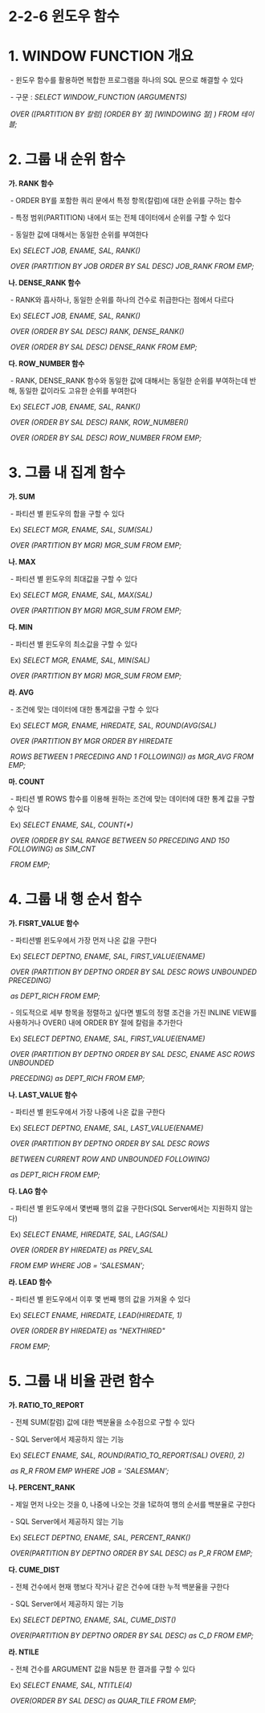 # 2-2-6 윈도우 함수



# 1. WINDOW FUNCTION 개요

​    \- 윈도우 함수를 활용하면 복합한 프로그램을 하나의 SQL 문으로 해결할 수 있다

​    \- 구문 : *SELECT WINDOW_FUNCTION (ARGUMENTS)*

​          *OVER ([PARTITION BY 칼럼] [ORDER BY 절] [WINDOWING 절] ) FROM 테이블;*



# 2. 그룹 내 순위 함수

**가. RANK 함수**

​    \- ORDER BY를 포함한 쿼리 문에서 특정 항목(칼럼)에 대한 순위를 구하는 함수

​    \- 특정 범위(PARTITION) 내에서 또는 전체 데이터에서 순위를 구할 수 있다

​    \- 동일한 값에 대해서는 동일한 순위를 부여한다

​    Ex) *SELECT JOB, ENAME, SAL, RANK()*

​          *OVER (PARTITION BY JOB ORDER BY SAL DESC) JOB_RANK FROM EMP;*

**나. DENSE_RANK 함수**

​    \- RANK와 흡사하나, 동일한 순위를 하나의 건수로 취급한다는 점에서 다르다

​    Ex) *SELECT JOB, ENAME, SAL, RANK()*

​          *OVER (ORDER BY SAL DESC) RANK, DENSE_RANK()*

​          *OVER (ORDER BY SAL DESC) DENSE_RANK FROM EMP;*

**다. ROW_NUMBER 함수**

​    \- RANK, DENSE_RANK 함수와 동일한 값에 대해서는 동일한 순위를 부여하는데 반해, 동일한 값이라도 고유한 순위를 부여한다

​    Ex) *SELECT JOB, ENAME, SAL, RANK()*

​          *OVER (ORDER BY SAL DESC) RANK, ROW_NUMBER()*

​          *OVER (ORDER BY SAL DESC) ROW_NUMBER FROM EMP;*



# 3. 그룹 내 집계 함수

**가. SUM**

​    \- 파티션 별 윈도우의 합을 구할 수 있다

​    Ex) *SELECT MGR, ENAME, SAL, SUM(SAL)*

​          *OVER (PARTITION BY MGR) MGR_SUM FROM EMP;*

**나. MAX**

​    \- 파티션 별 윈도우의 최대값을 구할 수 있다

​    Ex) *SELECT MGR, ENAME, SAL, MAX(SAL)*

​          *OVER (PARTITION BY MGR) MGR_SUM FROM EMP;*

**다. MIN**

​    \- 파티션 별 윈도우의 최소값을 구할 수 있다

​    Ex) *SELECT MGR, ENAME, SAL, MIN(SAL)*

​          *OVER (PARTITION BY MGR) MGR_SUM FROM EMP;*

**라. AVG**

​    \- 조건에 맞는 데이터에 대한 통계값을 구할 수 있다

​    Ex) *SELECT MGR, ENAME, HIREDATE, SAL, ROUND(AVG(SAL)*

​          *OVER (PARTITION BY MGR ORDER BY HIREDATE*

​          *ROWS BETWEEN 1 PRECEDING AND 1 FOLLOWING)) as MGR_AVG FROM EMP;*

**마. COUNT**

​    \- 파티션 별 ROWS 함수를 이용해 원하는 조건에 맞는 데이터에 대한 통계 값을 구할 수 있다

​    Ex) *SELECT ENAME, SAL, COUNT(\*)*

​          *OVER (ORDER BY SAL RANGE BETWEEN 50 PRECEDING AND 150 FOLLOWING) as SIM_CNT*

​          *FROM EMP;*



# 4. 그룹 내 행 순서 함수

**가. FISRT_VALUE 함수**

​    \- 파티션별 윈도우에서 가장 먼저 나온 값을 구한다

​    Ex) *SELECT DEPTNO, ENAME, SAL, FIRST_VALUE(ENAME)*

​          *OVER (PARTITION BY DEPTNO ORDER BY SAL DESC ROWS UNBOUNDED PRECEDING)*

​          *as DEPT_RICH FROM EMP;*

​    \- 의도적으로 세부 항목을 정렬하고 싶다면 별도의 정렬 조건을 가진 INLINE VIEW를 사용하거나 OVER() 내에 ORDER BY 절에 칼럼을 추가한다

​    Ex) *SELECT DEPTNO, ENAME, SAL, FIRST_VALUE(ENAME)*

​          *OVER (PARTITION BY DEPTNO ORDER BY SAL DESC, ENAME ASC ROWS UNBOUNDED* 

​          *PRECEDING) as DEPT_RICH FROM EMP;*

**나. LAST_VALUE 함수**

​    \- 파티션 별 윈도우에서 가장 나중에 나온 값을 구한다

​    Ex) *SELECT DEPTNO, ENAME, SAL, LAST_VALUE(ENAME)*

​          *OVER (PARTITION BY DEPTNO ORDER BY SAL DESC ROWS*

​          *BETWEEN CURRENT ROW AND UNBOUNDED FOLLOWING)*

​          *as DEPT_RICH FROM EMP;*

**다. LAG 함수**

​    \-  파티션 별 윈도우에서 몇번째 행의 값을 구한다(SQL Server에서는 지원하지 않는다)

​    Ex) *SELECT ENAME, HIREDATE, SAL, LAG(SAL)*

​          *OVER (ORDER BY HIREDATE) as PREV_SAL*

​          *FROM EMP WHERE JOB = 'SALESMAN';*

**라. LEAD 함수**

​    \- 파티션 별 윈도우에서 이후 몇 번째 행의 값을 가져올 수 있다

​    Ex) *SELECT ENAME, HIREDATE, LEAD(HIREDATE, 1)*

​          *OVER (ORDER BY HIREDATE) as "NEXTHIRED"*

​          *FROM EMP;*



# 5. 그룹 내 비율 관련 함수

**가. RATIO_TO_REPORT**

​    \- 전체 SUM(칼럼) 값에 대한 백분율을 소수점으로 구할 수 있다

​    \- SQL Server에서 제공하지 않는 기능

​    Ex) *SELECT ENAME, SAL, ROUND(RATIO_TO_REPORT(SAL) OVER(), 2)*

​          *as R_R FROM EMP WHERE JOB = 'SALESMAN';*

**나. PERCENT_RANK**

​    \- 제일 먼저 나오는 것을 0, 나중에 나오는 것을 1로하여 행의 순서를 백분율로 구한다

​    \- SQL Server에서 제공하지 않는 기능

​    Ex) *SELECT DEPTNO, ENAME, SAL, PERCENT_RANK()*

​          *OVER(PARTITION BY DEPTNO ORDER BY SAL DESC) as P_R FROM EMP;*

**다. CUME_DIST**

​    \- 전체 건수에서 현재 행보다 작거나 같은 건수에 대한 누적 백분율을 구한다

​    \- SQL Server에서 제공하지 않는 기능

​    Ex) *SELECT DEPTNO, ENAME, SAL, CUME_DIST()*

​          *OVER(PARTITION BY DEPTNO ORDER BY SAL DESC) as C_D FROM EMP;*

**라. NTILE**

​    \- 전체 건수를 ARGUMENT 값을 N등분 한 결과를 구할 수 있다

​    Ex) *SELECT ENAME, SAL, NTITLE(4)*

​          *OVER(ORDER BY SAL DESC) as QUAR_TILE FROM EMP;*